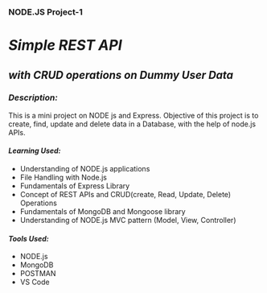 ### NODE.JS Project-1
# *Simple REST API*
## *with CRUD operations on Dummy User Data*
### *Description:*
This is a mini project on NODE js and Express.
Objective of this project is to create, find, update and  delete data in a Database, with the help of node.js APIs.

#### *Learning Used:*
* Understanding of NODE.js applications
* File Handling with Node.js
* Fundamentals of Express Library
* Concept of REST APIs and CRUD(create, Read, Update, Delete) Operations
* Fundamentals of MongoDB and Mongoose library
* Understanding of NODE.js MVC pattern (Model, View, Controller)
#### *Tools Used:*
* NODE.js
* MongoDB
* POSTMAN
* VS Code